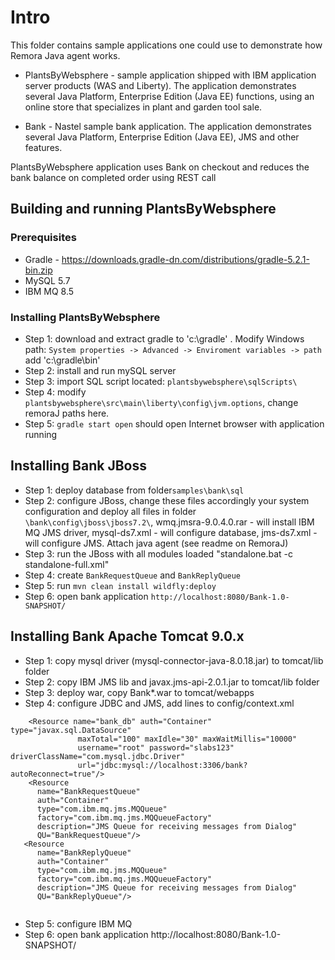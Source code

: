# Intro

This folder contains sample applications one could use to demonstrate how Remora Java agent works.

* PlantsByWebsphere - sample application shipped with IBM application server products (WAS and Liberty). 
    The application demonstrates several Java Platform, Enterprise Edition (Java EE) functions, using an online store that specializes in 
    plant and garden tool sale.

* Bank              - Nastel sample bank application. The application demonstrates several Java Platform, Enterprise Edition (Java EE), 
    JMS and other features.

PlantsByWebsphere application uses Bank on checkout and reduces the bank balance on completed order using REST call

## Building and running PlantsByWebsphere 

### Prerequisites

* Gradle - https://downloads.gradle-dn.com/distributions/gradle-5.2.1-bin.zip
* MySQL 5.7
* IBM MQ 8.5


### Installing PlantsByWebsphere

* Step 1:	download and extract gradle to 'c:\gradle\' . Modify Windows path: `System properties -> Advanced -> Enviroment variables -> path` add 'c:\gradle\bin\'
* Step 2:	install and run mySQL server
* Step 3:	import SQL script located:  `plantsbywebsphere\sqlScripts\`
* Step 4:	modify `plantsbywebsphere\src\main\liberty\config\jvm.options`, change remoraJ paths here.
* Step 5:	`gradle start open` should open Internet browser with application running


## Installing Bank JBoss

* Step 1:    deploy database from folder`samples\bank\sql`
* Step 2:    configure JBoss, change these files accordingly your system configuration and deploy all files in folder 
`\bank\config\jboss\jboss7.2\`, wmq.jmsra-9.0.4.0.rar - will install IBM MQ JMS driver, mysql-ds7.xml - will configure database, 
jms-ds7.xml - will configure JMS. Attach java agent (see readme on RemoraJ)
* Step 3:    run the JBoss with all modules loaded "standalone.bat -c standalone-full.xml" 
* Step 4:    create `BankRequestQueue` and `BankReplyQueue`
* Step 5:    run `mvn clean install wildfly:deploy`
* Step 6:    open bank application `http://localhost:8080/Bank-1.0-SNAPSHOT/`


## Installing Bank Apache Tomcat 9.0.x

* Step 1:	copy mysql driver (mysql-connector-java-8.0.18.jar) to tomcat/lib folder
* Step 2:	copy IBM JMS lib and javax.jms-api-2.0.1.jar to tomcat/lib folder
* Step 3:	deploy war, copy  Bank*.war to tomcat/webapps
* Step 4:	configure JDBC and JMS, add lines to config/context.xml
```  
	<Resource name="bank_db" auth="Container" type="javax.sql.DataSource"
               maxTotal="100" maxIdle="30" maxWaitMillis="10000"
               username="root" password="slabs123" driverClassName="com.mysql.jdbc.Driver"
               url="jdbc:mysql://localhost:3306/bank?autoReconnect=true"/>
	<Resource
      name="BankRequestQueue"
      auth="Container"
      type="com.ibm.mq.jms.MQQueue"
      factory="com.ibm.mq.jms.MQQueueFactory"
      description="JMS Queue for receiving messages from Dialog"
      QU="BankRequestQueue"/>
   <Resource
      name="BankReplyQueue"
      auth="Container"
      type="com.ibm.mq.jms.MQQueue"
      factory="com.ibm.mq.jms.MQQueueFactory"
      description="JMS Queue for receiving messages from Dialog"
      QU="BankReplyQueue"/>
			   
````
* Step 5:	configure IBM MQ
* Step 6:	open bank application http://localhost:8080/Bank-1.0-SNAPSHOT/









 
